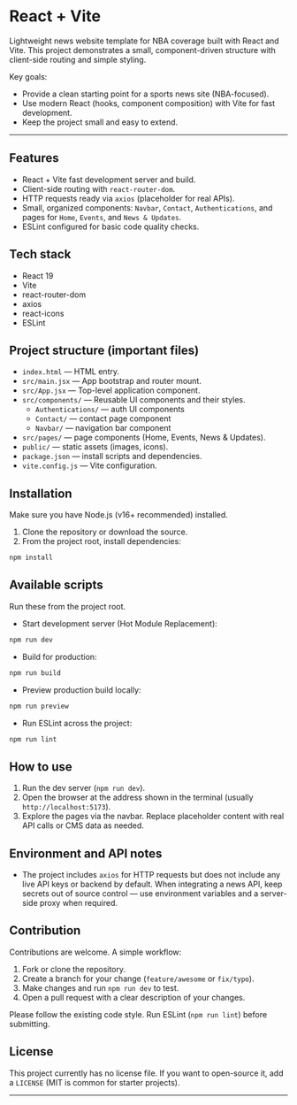 # React + Vite

Lightweight news website template for NBA coverage built with React and Vite. This project demonstrates a small, component-driven structure with client-side routing and simple styling.

Key goals:

- Provide a clean starting point for a sports news site (NBA-focused).
- Use modern React (hooks, component composition) with Vite for fast development.
- Keep the project small and easy to extend.

---

## Features

- React + Vite fast development server and build.
- Client-side routing with `react-router-dom`.
- HTTP requests ready via `axios` (placeholder for real APIs).
- Small, organized components: `Navbar`, `Contact`, `Authentications`, and pages for `Home`, `Events`, and `News & Updates`.
- ESLint configured for basic code quality checks.

## Tech stack

- React 19
- Vite
- react-router-dom
- axios
- react-icons
- ESLint

## Project structure (important files)

- `index.html` — HTML entry.
- `src/main.jsx` — App bootstrap and router mount.
- `src/App.jsx` — Top-level application component.
- `src/components/` — Reusable UI components and their styles.
	- `Authentications/` — auth UI components
	- `Contact/` — contact page component
	- `Navbar/` — navigation bar component
- `src/pages/` — page components (Home, Events, News & Updates).
- `public/` — static assets (images, icons).
- `package.json` — install scripts and dependencies.
- `vite.config.js` — Vite configuration.

## Installation

Make sure you have Node.js (v16+ recommended) installed.

1. Clone the repository or download the source.
2. From the project root, install dependencies:

```powershell
npm install
```

## Available scripts

Run these from the project root.

- Start development server (Hot Module Replacement):

```powershell
npm run dev
```

- Build for production:

```powershell
npm run build
```

- Preview production build locally:

```powershell
npm run preview
```

- Run ESLint across the project:

```powershell
npm run lint
```

## How to use

1. Run the dev server (`npm run dev`).
2. Open the browser at the address shown in the terminal (usually `http://localhost:5173`).
3. Explore the pages via the navbar. Replace placeholder content with real API calls or CMS data as needed.

## Environment and API notes

- The project includes `axios` for HTTP requests but does not include any live API keys or backend by default. When integrating a news API, keep secrets out of source control — use environment variables and a server-side proxy when required.

## Contribution

Contributions are welcome. A simple workflow:

1. Fork or clone the repository.
2. Create a branch for your change (`feature/awesome` or `fix/typo`).
3. Make changes and run `npm run dev` to test.
4. Open a pull request with a clear description of your changes.

Please follow the existing code style. Run ESLint (`npm run lint`) before submitting.


## License

This project currently has no license file. If you want to open-source it, add a `LICENSE` (MIT is common for starter projects).

---
